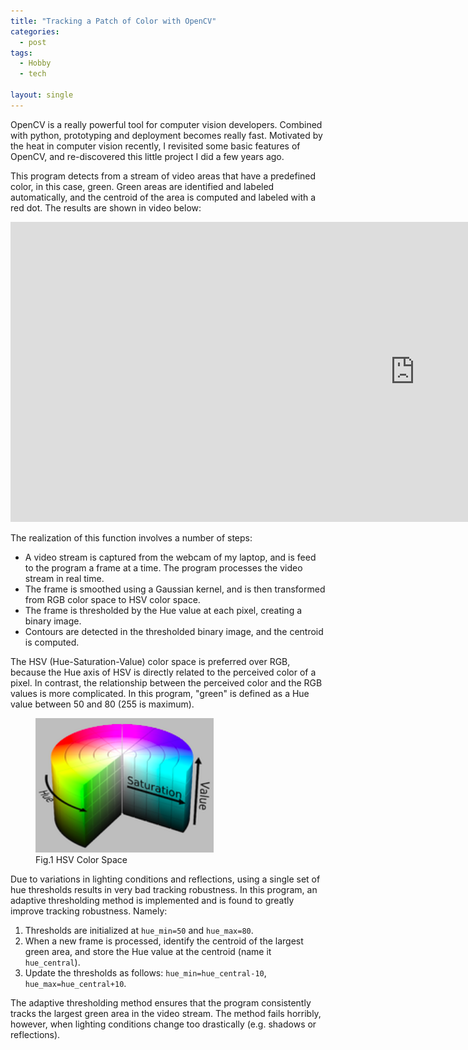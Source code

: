 ```yaml
---
title: "Tracking a Patch of Color with OpenCV"
categories:
  - post
tags:
  - Hobby
  - tech

layout: single
---
```


OpenCV is a really powerful tool for computer vision developers. Combined with
python, prototyping and deployment becomes really fast. Motivated by the heat in
computer vision recently, I revisited some basic features of OpenCV, and
re-discovered this little project I did a few years ago.

This program detects from a stream of video areas that have a predefined color,
in this case, green. Green areas are identified and labeled automatically, and
the centroid of the area is computed and labeled with a red dot. The results are
shown in video below:

<iframe width="1294" height="480" src="https://www.youtube.com/embed/VmGkj5CtbUY" frameborder="0" allow="autoplay; encrypted-media" allowfullscreen></iframe>


The realization of this function involves a number of steps:

* A video stream is captured from the webcam of my laptop, and is feed to the program a frame at a time. The program processes the video stream in real time.
* The frame is smoothed using a Gaussian kernel, and is then transformed from RGB color space to HSV color space.
* The frame is thresholded by the Hue value at each pixel, creating a binary image.
* Contours are detected in the thresholded binary image, and the centroid is computed.

The HSV (Hue-Saturation-Value) color space is preferred over RGB, because the
Hue axis of HSV is directly related to the perceived color of a pixel. In
contrast, the relationship between the perceived color and the RGB values is
more complicated. In this program, "green" is defined as a Hue value between 50
and 80 (255 is maximum).

<figure>
    <a href=""><img src="/images/2018-02-10-OpenVC-Color-Tracking/hsv.png"></a>
    <figcaption>Fig.1 HSV Color Space</figcaption>
</figure>

Due to variations in lighting conditions and reflections, using a single set of
hue thresholds results in very bad tracking robustness. In this program, an
adaptive thresholding method is implemented and is found to greatly improve
tracking robustness. Namely:

1. Thresholds are initialized at `hue_min=50` and `hue_max=80`.
2. When a new frame is processed, identify the centroid of the largest green area, and store the Hue value at the centroid (name it `hue_central`).
3. Update the thresholds as follows: `hue_min=hue_central-10`, `hue_max=hue_central+10`.

The adaptive thresholding method ensures that the program consistently tracks
the largest green area in the video stream. The method fails horribly, however,
when lighting conditions change too drastically (e.g. shadows or reflections).
